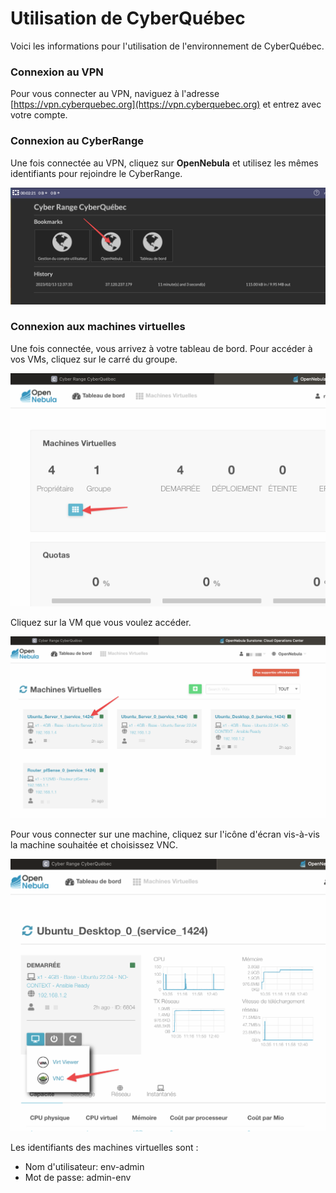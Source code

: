 # Utilisation de CyberQuébec

Voici les informations pour l'utilisation de l'environnement de CyberQuébec.

### Connexion au VPN
Pour vous connecter au VPN, naviguez à l'adresse [https://vpn.cyberquebec.org](https://vpn.cyberquebec.org) et entrez avec votre compte.

### Connexion au CyberRange
Une fois connectée au VPN, cliquez sur **OpenNebula** et utilisez les mêmes identifiants pour rejoindre le CyberRange.

![Connexion au VPN](img/ConnexionVPN.png)


### Connexion aux machines virtuelles  
Une fois connectée, vous arrivez à votre tableau de bord. Pour accéder à vos VMs, cliquez sur le carré du groupe.

![Accès aux VMs](img/groupeVMs.png)

Cliquez sur la VM que vous voulez accéder.  

![Accès à une VM](img/AccesVM.png)


Pour vous connecter sur une machine, cliquez sur l'icône d'écran vis-à-vis la machine souhaitée et choisissez VNC. 
 
![Connexion à une VM](img/ConnexionVM.png)


Les identifiants des machines virtuelles sont :  
- Nom d'utilisateur: env-admin  
- Mot de passe: admin-env



